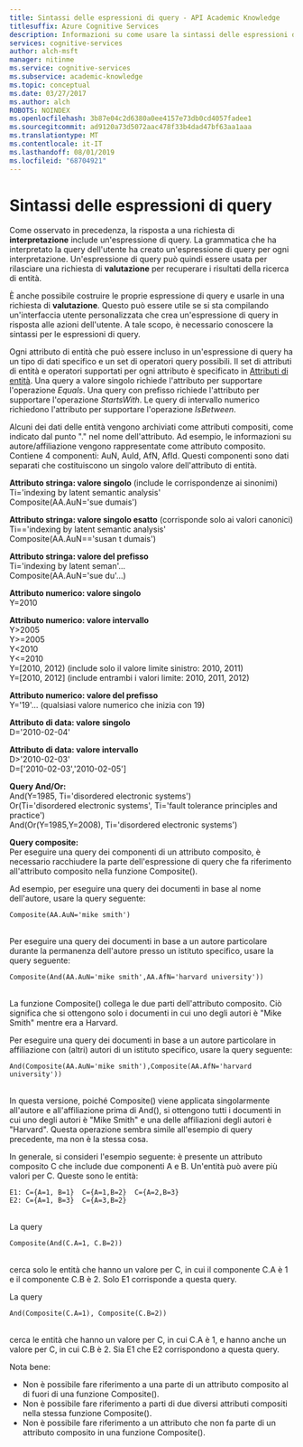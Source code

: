 ```yaml
---
title: Sintassi delle espressioni di query - API Academic Knowledge
titlesuffix: Azure Cognitive Services
description: Informazioni su come usare la sintassi delle espressioni di query nell'API Academic Knowledge.
services: cognitive-services
author: alch-msft
manager: nitinme
ms.service: cognitive-services
ms.subservice: academic-knowledge
ms.topic: conceptual
ms.date: 03/27/2017
ms.author: alch
ROBOTS: NOINDEX
ms.openlocfilehash: 3b87e04c2d6380a0ee4157e73db0cd4057fadee1
ms.sourcegitcommit: ad9120a73d5072aac478f33b4dad47bf63aa1aaa
ms.translationtype: MT
ms.contentlocale: it-IT
ms.lasthandoff: 08/01/2019
ms.locfileid: "68704921"
---
```

# <a name="query-expression-syntax"></a>Sintassi delle espressioni di query

Come osservato in precedenza, la risposta a una richiesta di **interpretazione** include un'espressione di query. La grammatica che ha interpretato la query dell'utente ha creato un'espressione di query per ogni interpretazione. Un'espressione di query può quindi essere usata per rilasciare una richiesta di **valutazione** per recuperare i risultati della ricerca di entità.

È anche possibile costruire le proprie espressione di query e usarle in una richiesta di **valutazione**. Questo può essere utile se si sta compilando un'interfaccia utente personalizzata che crea un'espressione di query in risposta alle azioni dell'utente. A tale scopo, è necessario conoscere la sintassi per le espressioni di query.  

Ogni attributo di entità che può essere incluso in un'espressione di query ha un tipo di dati specifico e un set di operatori query possibili. Il set di attributi di entità e operatori supportati per ogni attributo è specificato in [Attributi di entità](EntityAttributes.md). Una query a valore singolo richiede l'attributo per supportare l'operazione *Equals*. Una query con prefisso richiede l'attributo per supportare l'operazione *StartsWith*. Le query di intervallo numerico richiedono l'attributo per supportare l'operazione *IsBetween*.

Alcuni dei dati delle entità vengono archiviati come attributi compositi, come indicato dal punto "." nel nome dell'attributo. Ad esempio, le informazioni su autore/affiliazione vengono rappresentate come attributo composito. Contiene 4 componenti: AuN, AuId, AfN, AfId. Questi componenti sono dati separati che costituiscono un singolo valore dell'attributo di entità.


**Attributo stringa: valore singolo** (include le corrispondenze ai sinonimi)  
Ti='indexing by latent semantic analysis'  
Composite(AA.AuN='sue dumais')

**Attributo stringa: valore singolo esatto** (corrisponde solo ai valori canonici)  
Ti=='indexing by latent semantic analysis'  
Composite(AA.AuN=='susan t dumais')
     
**Attributo stringa: valore del prefisso**   
Ti='indexing by latent seman'...  
Composite(AA.AuN='sue du'...)

**Attributo numerico: valore singolo**  
Y=2010
 
**Attributo numerico: valore intervallo**  
Y>2005  
Y>=2005  
Y<2010  
Y<=2010  
Y=\[2010, 2012\) (include solo il valore limite sinistro: 2010, 2011)  
Y=\[2010, 2012\] (include entrambi i valori limite: 2010, 2011, 2012)
 
**Attributo numerico: valore del prefisso**  
Y='19'... (qualsiasi valore numerico che inizia con 19) 
 
**Attributo di data: valore singolo**  
D='2010-02-04'

**Attributo di data: valore intervallo**  
D>'2010-02-03'  
D=['2010-02-03','2010-02-05']

**Query And/Or:**  
And(Y=1985, Ti='disordered electronic systems')  
Or(Ti='disordered electronic systems', Ti='fault tolerance principles and practice')  
And(Or(Y=1985,Y=2008), Ti='disordered electronic systems')
 
**Query composite:**  
Per eseguire una query dei componenti di un attributo composito, è necessario racchiudere la parte dell'espressione di query che fa riferimento all'attributo composito nella funzione Composite(). 

Ad esempio, per eseguire una query dei documenti in base al nome dell'autore, usare la query seguente:
```
Composite(AA.AuN='mike smith')
```
<br>Per eseguire una query dei documenti in base a un autore particolare durante la permanenza dell'autore presso un istituto specifico, usare la query seguente:
```
Composite(And(AA.AuN='mike smith',AA.AfN='harvard university'))
```
<br>La funzione Composite() collega le due parti dell'attributo composito. Ciò significa che si ottengono solo i documenti in cui uno degli autori è "Mike Smith" mentre era a Harvard. 

Per eseguire una query dei documenti in base a un autore particolare in affiliazione con (altri) autori di un istituto specifico, usare la query seguente:
```
And(Composite(AA.AuN='mike smith'),Composite(AA.AfN='harvard university'))
```
<br>In questa versione, poiché Composite() viene applicata singolarmente all'autore e all'affiliazione prima di And(), si ottengono tutti i documenti in cui uno degli autori è "Mike Smith" e una delle affiliazioni degli autori è "Harvard". Questa operazione sembra simile all'esempio di query precedente, ma non è la stessa cosa.

In generale, si consideri l'esempio seguente: è presente un attributo composito C che include due componenti A e B. Un'entità può avere più valori per C. Queste sono le entità:
```
E1: C={A=1, B=1}  C={A=1,B=2}  C={A=2,B=3}
E2: C={A=1, B=3}  C={A=3,B=2}
```

<br>La query 
```
Composite(And(C.A=1, C.B=2))
```

<br>cerca solo le entità che hanno un valore per C, in cui il componente C.A è 1 e il componente C.B è 2. Solo E1 corrisponde a questa query.

La query 
```
And(Composite(C.A=1), Composite(C.B=2))
```
<br>cerca le entità che hanno un valore per C, in cui C.A è 1, e hanno anche un valore per C, in cui C.B è 2. Sia E1 che E2 corrispondono a questa query.

Nota bene:  
- Non è possibile fare riferimento a una parte di un attributo composito al di fuori di una funzione Composite().
- Non è possibile fare riferimento a parti di due diversi attributi compositi nella stessa funzione Composite().
- Non è possibile fare riferimento a un attributo che non fa parte di un attributo composito in una funzione Composite().

